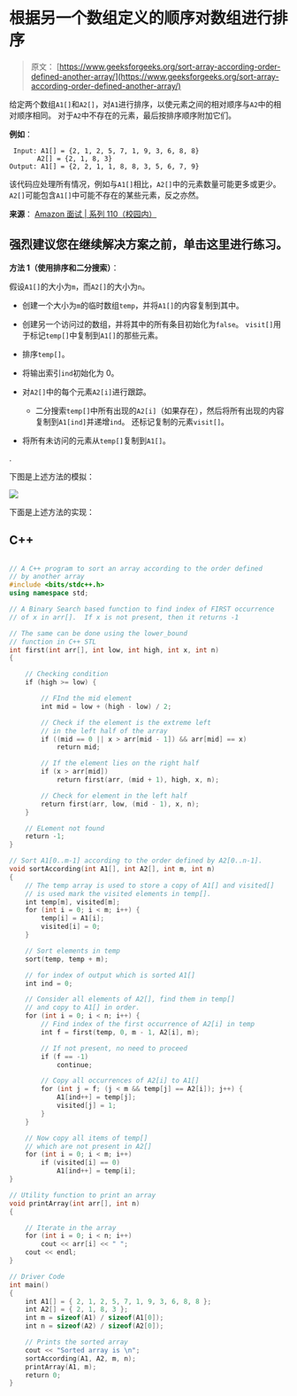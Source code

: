 # 根据另一个数组定义的顺序对数组进行排序

> 原文： [https://www.geeksforgeeks.org/sort-array-according-order-defined-another-array/](https://www.geeksforgeeks.org/sort-array-according-order-defined-another-array/)

给定两个数组`A1[]`和`A2[]`，对`A1`进行排序，以使元素之间的相对顺序与`A2`中的相对顺序相同。 对于`A2`中不存在的元素，最后按排序顺序附加它们。

**例如**：

```
 Input: A1[] = {2, 1, 2, 5, 7, 1, 9, 3, 6, 8, 8}
       A2[] = {2, 1, 8, 3}
Output: A1[] = {2, 2, 1, 1, 8, 8, 3, 5, 6, 7, 9}

```

该代码应处理所有情况，例如与`A1[]`相比，`A2[]`中的元素数量可能更多或更少。 `A2[]`可能包含`A1[]`中可能不存在的某些元素，反之亦然。

**来源**： [Amazon 面试 | 系列 110（校园内）](https://www.geeksforgeeks.org/amazon-interview-set-110-campus/)

[](https://practice.geeksforgeeks.org/problem-page.php?pid=434)

## 强烈建议您在继续解决方案之前，单击这里进行练习。

**方法 1（使用排序和二分搜索）**：

假设`A1[]`的大小为`m`，而`A2[]`的大小为`n`。

*   创建一个大小为`m`的临时数组`temp`，并将`A1[]`的内容复制到其中。

*   创建另一个访问过的数组，并将其中的所有条目初始化为`false`。 `visit[]`用于标记`temp[]`中复制到`A1[]`的那些元素。

*   排序`temp[]`。

*   将输出索引`ind`初始化为 0。

*   对`A2[]`中的每个元素`A2[i]`进行跟踪。

    *   二分搜索`temp[]`中所有出现的`A2[i]`（如果存在），然后将所有出现的内容复制到`A1[ind]`并递增`ind`。 还标记复制的元素`visit[]`。

*   将所有未访问的元素从`temp[]`复制到`A1[]`。

.

下图是上述方法的模拟：

![](img/e0a9a40010483842ee91568c4e78b46a.png)

下面是上述方法的实现：

## C++ 

```cpp

// A C++ program to sort an array according to the order defined 
// by another array 
#include <bits/stdc++.h> 
using namespace std; 

// A Binary Search based function to find index of FIRST occurrence 
// of x in arr[].  If x is not present, then it returns -1 

// The same can be done using the lower_bound 
// function in C++ STL 
int first(int arr[], int low, int high, int x, int n) 
{ 

    // Checking condition 
    if (high >= low) { 

        // FInd the mid element 
        int mid = low + (high - low) / 2; 

        // Check if the element is the extreme left 
        // in the left half of the array 
        if ((mid == 0 || x > arr[mid - 1]) && arr[mid] == x) 
            return mid; 

        // If the element lies on the right half 
        if (x > arr[mid]) 
            return first(arr, (mid + 1), high, x, n); 

        // Check for element in the left half 
        return first(arr, low, (mid - 1), x, n); 
    } 

    // ELement not found 
    return -1; 
} 

// Sort A1[0..m-1] according to the order defined by A2[0..n-1]. 
void sortAccording(int A1[], int A2[], int m, int n) 
{ 
    // The temp array is used to store a copy of A1[] and visited[] 
    // is used mark the visited elements in temp[]. 
    int temp[m], visited[m]; 
    for (int i = 0; i < m; i++) { 
        temp[i] = A1[i]; 
        visited[i] = 0; 
    } 

    // Sort elements in temp 
    sort(temp, temp + m); 

    // for index of output which is sorted A1[] 
    int ind = 0; 

    // Consider all elements of A2[], find them in temp[] 
    // and copy to A1[] in order. 
    for (int i = 0; i < n; i++) { 
        // Find index of the first occurrence of A2[i] in temp 
        int f = first(temp, 0, m - 1, A2[i], m); 

        // If not present, no need to proceed 
        if (f == -1) 
            continue; 

        // Copy all occurrences of A2[i] to A1[] 
        for (int j = f; (j < m && temp[j] == A2[i]); j++) { 
            A1[ind++] = temp[j]; 
            visited[j] = 1; 
        } 
    } 

    // Now copy all items of temp[] 
    // which are not present in A2[] 
    for (int i = 0; i < m; i++) 
        if (visited[i] == 0) 
            A1[ind++] = temp[i]; 
} 

// Utility function to print an array 
void printArray(int arr[], int n) 
{ 

    // Iterate in the array 
    for (int i = 0; i < n; i++) 
        cout << arr[i] << " "; 
    cout << endl; 
} 

// Driver Code 
int main() 
{ 
    int A1[] = { 2, 1, 2, 5, 7, 1, 9, 3, 6, 8, 8 }; 
    int A2[] = { 2, 1, 8, 3 }; 
    int m = sizeof(A1) / sizeof(A1[0]); 
    int n = sizeof(A2) / sizeof(A2[0]); 

    // Prints the sorted array 
    cout << "Sorted array is \n"; 
    sortAccording(A1, A2, m, n); 
    printArray(A1, m); 
    return 0; 
} 

```